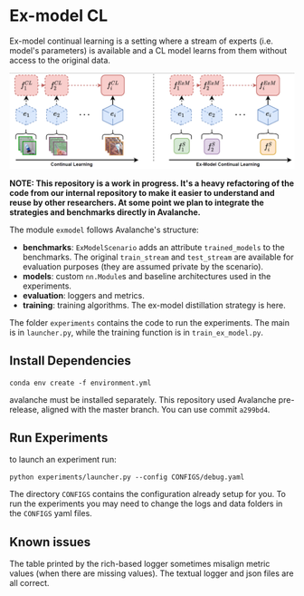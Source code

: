 # Ex-model CL
Ex-model continual learning is a setting where a stream of experts (i.e. model's parameters) is available and a CL model learns from them without access to the original data.

![ExML scenario](https://github.com/AntonioCarta/ex_model_cl/blob/main/exml.PNG)

**NOTE: This repository is a work in progress. It's a heavy refactoring of the code from our internal repository to make it easier to understand and reuse by other researchers. At some point we plan to integrate the strategies and benchmarks directly in Avalanche.**

The module `exmodel` follows Avalanche's structure:
- **benchmarks**: `ExModelScenario` adds an attribute `trained_models` to the benchmarks. The original `train_stream` and `test_stream` are available for evaluation purposes (they are assumed private by the scenario).
- **models**: custom `nn.Module`s and baseline architectures used in the experiments.
- **evaluation**: loggers and metrics.
- **training**: training algorithms. The ex-model distillation strategy is here. 

The folder `experiments` contains the code to run the experiments. The main is in `launcher.py`, while the training function is in `train_ex_model.py`.

## Install Dependencies
```
conda env create -f environment.yml
```
avalanche must be installed separately.
This repository used Avalanche pre-release, aligned with the master branch. You can use commit `a299bd4`.

## Run Experiments
to launch an experiment run:
```
python experiments/launcher.py --config CONFIGS/debug.yaml
```
The directory `CONFIGS` contains the configuration already setup for you.
To run the experiments you may need to change the logs and data folders in the `CONFIGS` yaml files.

## Known issues
The table printed by the rich-based logger sometimes misalign metric values (when there are missing values). The textual logger and json files are all correct.
